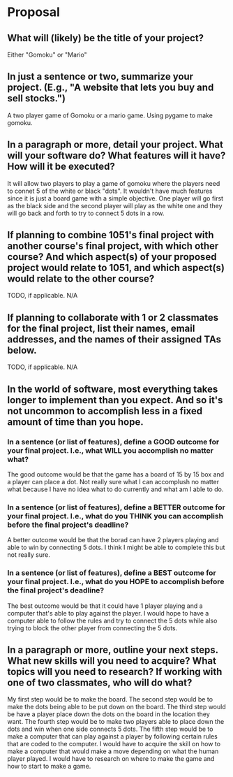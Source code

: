 # Proposal

## What will (likely) be the title of your project?

Either "Gomoku" or "Mario"

## In just a sentence or two, summarize your project. (E.g., "A website that lets you buy and sell stocks.")

A two player game of Gomoku or a mario game. Using pygame to make gomoku.

## In a paragraph or more, detail your project. What will your software do? What features will it have? How will it be executed?

It will allow two players to play a game of gomoku where the players need to connet 5 of the white or black "dots". It wouldn't have much features since it is just a board game with a simple objective. One player will go first as the black side and the second player will play as the white one and they will go back and forth to try to connect 5 dots in a row.

## If planning to combine 1051's final project with another course's final project, with which other course? And which aspect(s) of your proposed project would relate to 1051, and which aspect(s) would relate to the other course?

TODO, if applicable. N/A

## If planning to collaborate with 1 or 2 classmates for the final project, list their names, email addresses, and the names of their assigned TAs below.

TODO, if applicable. N/A

## In the world of software, most everything takes longer to implement than you expect. And so it's not uncommon to accomplish less in a fixed amount of time than you hope.

### In a sentence (or list of features), define a GOOD outcome for your final project. I.e., what WILL you accomplish no matter what?

The good outcome would be that the game has a board of 15 by 15 box and a player can place a dot. Not really sure what I can accomplush no matter what because I have no idea what to do currently and what am I able to do.

### In a sentence (or list of features), define a BETTER outcome for your final project. I.e., what do you THINK you can accomplish before the final project's deadline?

A better outcome would be that the borad can have 2 players playing and able to win by connecting 5 dots. I think I might be able to complete this but not really sure.

### In a sentence (or list of features), define a BEST outcome for your final project. I.e., what do you HOPE to accomplish before the final project's deadline?

The best outcome would be that it could have 1 player playing and a computer that's able to play against the player. I would hope to have a computer able to follow the rules and try to connect the 5 dots while also trying to block the other player from connecting the 5 dots.

## In a paragraph or more, outline your next steps. What new skills will you need to acquire? What topics will you need to research? If working with one of two classmates, who will do what?

My first step would be to make the board. The second step would be to make the dots being able to be put down on the board. The third step would be have a player place down the dots on the board in the location they want. The fourth step would be to make two players able to place down the dots and win when one side connects 5 dots. The fifth step would be to make a computer that can play against a player by following certain rules that are coded to the computer. I would have to acquire the skill on how to make a computer that would make a move depending on what the human player played. I would have to research on where to make the game and how to start to make a game.

